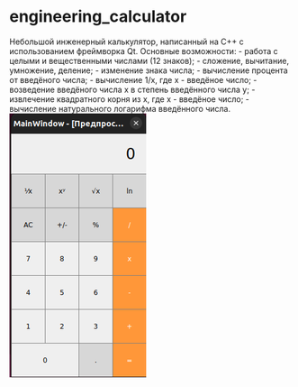 # engineering_calculator
Небольшой инженерный калькулятор, написанный на С++ с использованием фреймворка Qt.
Основные возможности:
    - работа с целыми и вещественными числами (12 знаков);
    - сложение, вычитание, умножение, деление;
    - изменение знака числа;
    - вычисление процента от введёного числа;
    - вычисление 1/х, где х - введёное число;
    - возведение введёного числа х в степень введённого числа у;
    - извлечение квадратного корня из х, где х - введёное число;
    - вычисление натурального логарифма введённого числа.
![alt text](image.png)